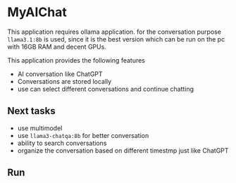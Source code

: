 # MyAIChat
This application requires ollama application. for the conversation purpose ```llama3.1:8b``` is used, since it is the best version which can be run on the pc with 16GB RAM and decent GPUs.

This application provides the following features
* AI conversation like ChatGPT
* Conversations are stored locally
* use can select different conversations and continue chatting

## Next tasks
* use multimodel
* use ```llama3-chatqa:8b``` for better conversation
* ability to search conversations
* organize the conversation based on different timestmp just like ChatGPT

## Run

